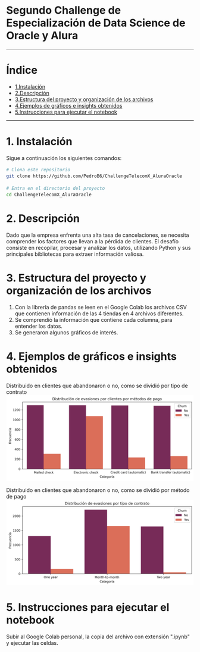 # Segundo Challenge de Especialización de Data Science de Oracle y Alura

----------------------------  

# Índice
- [1.Instalación](#1-Instalación)
- [2.Descripción](#2-Descripción)
- [3.Estructura del proyecto y organización de los archivos](#3-Estructura-del-proyecto-y-organización-de-los-archivos)
- [4.Ejemplos de gráficos e insights obtenidos](#4-Ejemplos-de-gráficos-e-insights-obtenidos)
- [5.Instrucciones para ejecutar el notebook](#5-Instrucciones-para-ejecutar-el-notebook)
----------------------------               

# 1. Instalación
Sigue a continuación los siguientes comandos:

```bash
# Clona este repositorio
git clone https://github.com/PedroB6/ChallengeTelecomX_AluraOracle

# Entra en el directorio del proyecto
cd ChallengeTelecomX_AluraOracle

```

# 2. Descripción


Dado que la empresa enfrenta una alta tasa de cancelaciones, se necesita comprender los factores que llevan a la pérdida de clientes. El desafío consiste en recopilar, procesar y analizar los datos, utilizando Python y sus principales bibliotecas para extraer información valiosa.

# 3. Estructura del proyecto y organización de los archivos

1. Con la librería de pandas se leen en el Google Colab los archivos CSV que contienen información de las 4 tiendas en 4 archivos diferentes.
2. Se comprendió la información que contiene cada columna, para entender los datos.
3. Se generaron algunos gráficos de interés.

# 4. Ejemplos de gráficos e insights obtenidos

Distribuido en clientes que abandonaron o no, como se dividió por tipo de contrato
![distibucion_evasionesPorMetodoPago](./img/distibucion_evasionesPorMetodoPago.png)

Distribuido en clientes que abandonaron o no, como se dividió por método de pago
![distibucion_evasionesPorContrato](./img/distibucion_evasionesPorContrato.png)


# 5. Instrucciones para ejecutar el notebook

Subir al Google Colab personal, la copia del archivo con extensión ".ipynb" y ejecutar las celdas.
